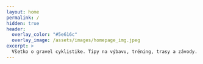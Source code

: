 ```yaml
---
layout: home
permalink: /
hidden: true
header:
  overlay_color: "#5e616c"
  overlay_image: /assets/images/homepage_img.jpeg
excerpt: >
  Všetko o gravel cyklistike. Tipy na výbavu, tréning, trasy a závody.
---
```

